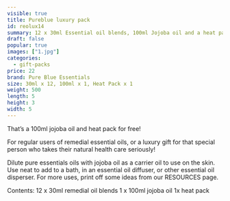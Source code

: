 ```yaml
---
visible: true
title: Pureblue luxury pack
id: reolux14
summary: 12 x 30ml Essential oil blends, 100ml Jojoba oil and a heat pack.
draft: false
popular: true
images: ["1.jpg"]
categories:
  - gift-packs
price: 22
brand: Pure Blue Essentials
size: 30ml x 12, 100ml x 1, Heat Pack x 1
weight: 500
length: 5
height: 3
width: 5
---
```

That’s a 100ml jojoba oil and heat pack for free!

For regular users of remedial essential oils, or a luxury gift for that special person who takes their natural health care seriously!

Dilute pure essentials oils with jojoba oil as a carrier oil to use on the skin.
Use neat to add to a bath, in an essential oil diffuser, or other essential oil disperser.
For more uses, print off some ideas from our RESOURCES page.

Contents:
12 x  30ml remedial oil blends
1 x 100ml jojoba oil
1x heat pack
